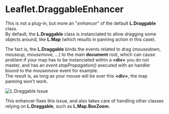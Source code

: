 # Leaflet.DraggableEnhancer

This is not a plug-in, but more an "_enhancer_" of the default **L.Draggable** class.  
By default, the **L.Draggable** class is instanciated to allow dragging some objects around, like **L.Map** (which results in panning action in this case). 
  
The fact is, the **L.Draggable** binds the events related to drag (_mousedown_, _mouseup_, _mousemove_, ...) to the main **document** root, which can cause problem if your map has to be instanciated within a **\<div>** you do not master, and has an _event.stopPropagation()_ executed with an handler bound to the _mousemove_ event for example.  
The result is, as long as your mouse will be over this **\<div>**, the map panning won't work.

![L.Draggable Issue](http://i65.tinypic.com/xf18cp.png)
  
This enhancer fixes this issue, and also takes care of handling other classes relying on **L.Draggable**, such as **L.Map.BoxZoom**.  
